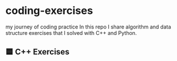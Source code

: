 # coding-exercises
my journey of coding practice
In this repo I share algorithm and data structure exercises that I solved with C++ and Python.
## 🟦 C++ Exercises



